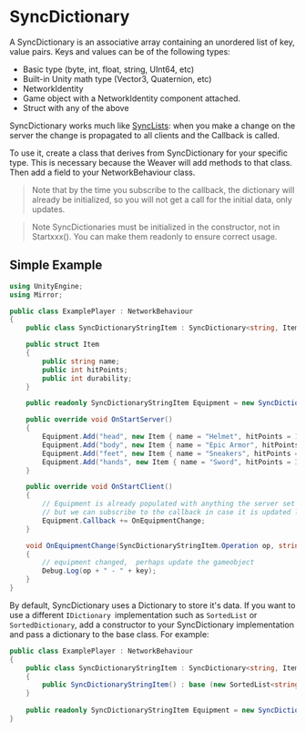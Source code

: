 # SyncDictionary

A SyncDictionary is an associative array containing an unordered list of key, value pairs. Keys and values can be of the following types:
-   Basic type (byte, int, float, string, UInt64, etc)
-   Built-in Unity math type (Vector3, Quaternion, etc)
-   NetworkIdentity
-   Game object with a NetworkIdentity component attached.
-   Struct with any of the above

SyncDictionary works much like [SyncLists](SyncLists.md): when you make a change on the server the change is propagated to all clients and the Callback is called.


To use it, create a class that derives from SyncDictionary for your specific type. This is necessary because the Weaver will add methods to that class. Then add a field to your NetworkBehaviour class.

> Note that by the time you subscribe to the callback, the dictionary will already be initialized, so you will not get a call for the initial data, only updates.</p>

>Note SyncDictionaries must be initialized in the constructor, not in Startxxx().  You can make them readonly to ensure correct usage.

## Simple Example

```cs
using UnityEngine;
using Mirror;

public class ExamplePlayer : NetworkBehaviour
{
    public class SyncDictionaryStringItem : SyncDictionary<string, Item> {}

    public struct Item
    {
        public string name;
        public int hitPoints;
        public int durability;
    }

    public readonly SyncDictionaryStringItem Equipment = new SyncDictionaryStringItem();

    public override void OnStartServer()
    {
        Equipment.Add("head", new Item { name = "Helmet", hitPoints = 10, durability = 20 });
        Equipment.Add("body", new Item { name = "Epic Armor", hitPoints = 50, durability = 50 });
        Equipment.Add("feet", new Item { name = "Sneakers", hitPoints = 3, durability = 40 });
        Equipment.Add("hands", new Item { name = "Sword", hitPoints = 30, durability = 15 });
    }

    public override void OnStartClient()
    {
        // Equipment is already populated with anything the server set up
        // but we can subscribe to the callback in case it is updated later on
        Equipment.Callback += OnEquipmentChange;
    }

    void OnEquipmentChange(SyncDictionaryStringItem.Operation op, string key, Item item)
    {
        // equipment changed,  perhaps update the gameobject
        Debug.Log(op + " - " + key);
    }
}
```

By default, SyncDictionary uses a Dictionary to store it's data. If you want to use a different `IDictionary `implementation such as `SortedList` or `SortedDictionary`, add a constructor to your SyncDictionary implementation and pass a dictionary to the base class. For example:

```cs
public class ExamplePlayer : NetworkBehaviour
{
    public class SyncDictionaryStringItem : SyncDictionary<string, Item> 
    {
        public SyncDictionaryStringItem() : base (new SortedList<string,Item>()) {}
    }
    
    public readonly SyncDictionaryStringItem Equipment = new SyncDictionaryStringItem();
}
```

